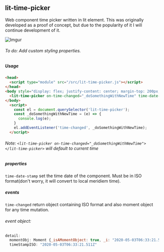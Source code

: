 ## lit-time-picker

Web component time picker written in lit element. This was originally developed as a proof of concept, but due to the popularity of it I will continue development of it.

![Imgur](https://i.imgur.com/dueROg0.png)

###### To do: Add custom styling properties.

##### Usage

```html
<head>
  <script type="module" src="/src/lit-time-picker.js"></script>
</head>
<body style="display: flex; justify-content: center; margin-top: 200px;">
  <lit-time-picker on-time-changed="_doSomethingWithNewTime" time-date-stamp="2020-05-04T04:33:21.511Z"></lit-time-picker>
</body>
  <script>
    const el = document.querySelector('lit-time-picker');
    const _doSomethingWithNewTime = (e) => {
      console.log(e);
    }
    el.addEventListener('time-changed', _doSomethingWithNewTime);
  </script>
```

###### Note: `<lit-time-picker on-time-changed="_doSomethingWithNewTime"></lit-time-picker>` will default to current time

##### properties
`time-date-stamp` set the time date of the component. Must be in ISO format(don't worry, it will convert to local meridiem time).

##### events
`time-changed` return object containing ISO format and also moment object for any time mutation.

###### event object:

```javascript
detail:
  momentObj: Moment {_isAMomentObject: true, _i: "2020-05-03T06:33:21.511Z", _f: "YYYY-MM-DDTHH:mm:ss.SSSSZ", _tzm: 0, _isUTC: false, …}
  timeStampISO: "2020-05-03T06:33:21.511Z"
```


